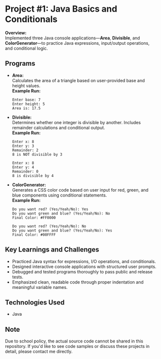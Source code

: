 # Project #1: Java Basics and Conditionals

**Overview:**  
Implemented three Java console applications—**Area**, **Divisible**, and **ColorGenerator**—to practice Java expressions, input/output operations, and conditional logic.

## Programs

- **Area:**  
  Calculates the area of a triangle based on user-provided base and height values.  
  **Example Run:**  
  ```
  Enter base: 7
  Enter height: 5
  Area is: 17.5
  ```

- **Divisible:**  
  Determines whether one integer is divisible by another. Includes remainder calculations and conditional output.  
  **Example Run:**  
  ```
  Enter x: 8
  Enter y: 3
  Remainder: 2
  8 is NOT divisible by 3

  Enter x: 8
  Enter y: 4
  Remainder: 0
  8 is divisible by 4
  ```

- **ColorGenerator:**  
  Generates a CSS color code based on user input for red, green, and blue components using conditional statements.  
  **Example Run:**  
  ```
  Do you want red? (Yes/Yeah/No): Yes
  Do you want green and blue? (Yes/Yeah/No): No
  Final Color: #FF0000

  Do you want red? (Yes/Yeah/No): No
  Do you want green and blue? (Yes/Yeah/No): Yes
  Final Color: #00FFFF
  ```

## Key Learnings and Challenges

- Practiced Java syntax for expressions, I/O operations, and conditionals.
- Designed interactive console applications with structured user prompts.
- Debugged and tested programs thoroughly to pass public and release tests.
- Emphasized clean, readable code through proper indentation and meaningful variable names.

## Technologies Used

- Java

## Note

Due to school policy, the actual source code cannot be shared in this repository. If you'd like to see code samples or discuss these projects in detail, please contact me directly.


